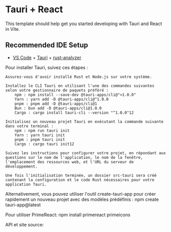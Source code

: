 # Tauri + React

This template should help get you started developing with Tauri and React in Vite.

## Recommended IDE Setup

- [VS Code](https://code.visualstudio.com/) + [Tauri](https://marketplace.visualstudio.com/items?itemName=tauri-apps.tauri-vscode) + [rust-analyzer](https://marketplace.visualstudio.com/items?itemName=rust-lang.rust-analyzer)


Pour installer Tauri, suivez ces étapes :

    Assurez-vous d'avoir installé Rust et Node.js sur votre système.
    
    Installez le CLI Tauri en utilisant l'une des commandes suivantes selon votre gestionnaire de paquets préféré :
        npm : npm install --save-dev @tauri-apps/cli@">1.0.0"
        Yarn : yarn add -D @tauri-apps/cli@^1.0.0
        pnpm : pnpm add -D @tauri-apps/cli@1
        Bun : bun add -D @tauri-apps/cli@1.0.0
        Cargo : cargo install tauri-cli --version "^1.0.0"12
    
    Initialisez un nouveau projet Tauri en exécutant la commande suivante dans votre terminal :
        npm : npm run tauri init
        Yarn : yarn tauri init
        pnpm : pnpm tauri init
        Cargo : cargo tauri init12

    Suivez les instructions pour configurer votre projet, en répondant aux questions sur le nom de l'application, le nom de la fenêtre, l'emplacement des ressources web, et l'URL du serveur de développement.

    Une fois l'initialisation terminée, un dossier src-tauri sera créé contenant la configuration et le code Rust nécessaires pour votre application Tauri.

Alternativement, vous pouvez utiliser l'outil create-tauri-app pour créer rapidement un nouveau projet avec des modèles prédéfinis : npm create tauri-app@latest


Pour utiliser PrimeReact: npm install primereact primeicons

API et site source: 